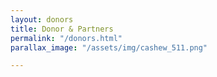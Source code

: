 ```yaml
---
layout: donors
title: Donor & Partners
permalink: "/donors.html"
parallax_image: "/assets/img/cashew_511.png"

---
```

